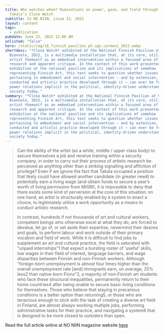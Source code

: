```yaml
---
title: Who watches whom? Ruminations on power, gaze, and field through Pilvi
  Takala’s Close Watch
subtitle: In NO NIIN, issue 12, 2022
layout: content
tags:
  - publication
pubdate: June 22, 2022 12:00 AM
unlisted: "false"
hero: /static/img/16_finnish_pavilion_ph_ugo_carmeni_2022.webp
shortdesc: "*Close Watch* exhibited at the National Finnish Pavilion at Venice
  Biennale, 2022, is a multimedia installation that, at its core, utilises the
  artist themself as an embodied intervention within a focused area of artistic
  research and apparent critique. In the context of this work presented as an
  exhibition at the national pavilion and its implications of somehow
  representing Finnish Art, this text seeks to question whether issues
  pertaining to embodiment and social intervention – and by extension, research
  conducted and artistic practice developed through it – can ever be free of the
  power relations implicit in the political, identity-driven understanding of
  society today."
summary: "*Close Watch* exhibited at the National Finnish Pavilion at Venice
  Biennale, 2022, is a multimedia installation that, at its core, utilises the
  artist themself as an embodied intervention within a focused area of artistic
  research and apparent critique. In the context of this work presented as an
  exhibition at the national pavilion and its implications of somehow
  representing Finnish Art, this text seeks to question whether issues
  pertaining to embodiment and social intervention – and by extension, research
  conducted and artistic practice developed through it – can ever be free of the
  power relations implicit in the political, identity-driven understanding of
  society today."
---
```

> Can the ability of the artist (as a white, middle / upper class body) to secure themselves a job and receive training within a security company, in order to carry out their process of artistic research be perceived as anything other than a striking signalling and affliction of privilege? Even if we ignore the fact that Takala occupied a position that likely could have allowed another candidate (in greater need) to potentially earn a living wage (and obtain funds to secure a year’s worth of living permission from MIGRI), it is impossible to deny that there exists some kind of perversion at the core of this situation: on one hand, an artist is structurally enabled by a system to enact a choice, to legitimately utilise a work opportunity as a means to conduct artistic research.
>
> In contrast, hundreds if not thousands of art and cultural workers, competent beings who otherwise excel at what they do, are forced to devalue, let go of, or set aside their expertise, nevermind their desires and goals, to perform labour and work outside of their primary vocation and field of work. While it is difficult to find jobs to supplement an art and cultural practice, the field is saturated with “unpaid internships”1 that expect a bursting roster of ‘useful’ skills, low wages in their field of interest, language barriers, and wage disparities between Finnish and non-Finnish workers. Although “foreign-born unemployment is almost four times higher than the overall unemployment rate \[and] immigrants earn, on average, 25% less2 than native-born Finns”3, a majority of non-Finnish art students who face these structural inequalities, permanently return to their home countries4 after being unable to secure basic living conditions for themselves. Those who believe that staying in precarious conditions is a better option than returning5, or those who are tenacious enough to stick with the task of creating a diverse art field in Finland, are almost always working multiple jobs, performing administrative tasks for their practice, and navigating a system6 that is designed to be more closed to outsiders than open.

Read the full article online at NO NIIN magazine website [here](https://no-niin.com/issue-12/who-watches-whom-ruminations-on-power-gaze-and-field-through-pilvi-takalas-close-watch/)
